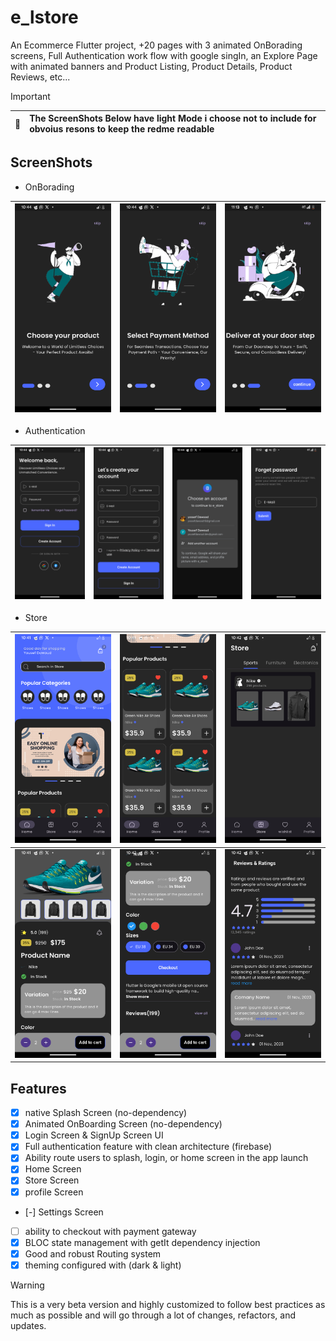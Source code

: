 # e_lstore

An Ecommerce Flutter project, +20 pages with 3 animated OnBorading screens, Full Authentication work flow with google singIn, an Explore Page with animated banners and Product Listing, Product Details, Product Reviews, etc...  
> [!IMPORTANT] 
> | :memo:        | The ScreenShots Below have light Mode i choose not to include for obvoius resons to keep the redme readable |
> |---------------|:------------------------|

## ScreenShots
- OnBorading
  
![a](https://github.com/Yossef-Dawoad/e_store/blob/dev/app_screens/onboard_1.png)  |  ![b](https://github.com/Yossef-Dawoad/e_store/blob/dev/app_screens/onboard_2.png) |  ![c](https://github.com/Yossef-Dawoad/e_store/blob/dev/app_screens/onboard_3.png)
:-------------------------:|:-------------------------:|:-------------------------:

- Authentication

![a](https://github.com/Yossef-Dawoad/e_store/blob/dev/app_screens/signin.png)  |  ![b](https://github.com/Yossef-Dawoad/e_store/blob/dev/app_screens/signup.png) |  ![c](https://github.com/Yossef-Dawoad/e_store/blob/dev/app_screens/google_signin.png) | ![d](https://github.com/Yossef-Dawoad/e_store/blob/dev/app_screens/forget_pass.png) 
:-------------------------:|:-------------------------:|:-------------------------:|:-------------------------:

- Store
  
![a](https://github.com/Yossef-Dawoad/e_store/blob/dev/app_screens/explore_1.png)  |  ![b](https://github.com/Yossef-Dawoad/e_store/blob/dev/app_screens/explore_2.png) |  ![c](https://github.com/Yossef-Dawoad/e_store/blob/dev/app_screens/store.png)
:-------------------------:|:-------------------------:|:-------------------------:
![a](https://github.com/Yossef-Dawoad/e_store/blob/dev/app_screens/product_detail_1.png)  |  ![b](https://github.com/Yossef-Dawoad/e_store/blob/dev/app_screens/product_detail_2.png) |  ![c](https://github.com/Yossef-Dawoad/e_store/blob/dev/app_screens/producr_review.png)

## Features
- [X] native Splash Screen (no-dependency)
- [X] Animated OnBoarding Screen (no-dependency)
- [X] Login Screen & SignUp Screen UI  
- [X] Full authentication feature with clean architecture (firebase)
- [X] Ability route users to splash, login, or home screen in the app launch
- [X] Home Screen
- [x] Store Screen
- [x] profile Screen
- [-] Settings Screen
- [ ] ability to checkout with payment gateway
- [X] BLOC state management with getIt dependency injection
- [X] Good and robust Routing system
- [X] theming configured with (dark & light)

> [!WARNING] 
> This is a very beta version and highly customized to follow best practices as much as possible and will go through a lot of changes, refactors, and updates.
